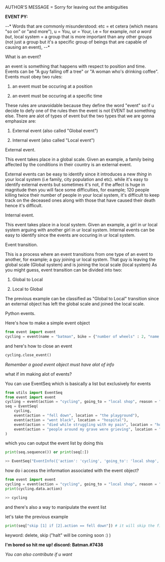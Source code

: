 AUTHOR'S MESSAGE = Sorry for leaving out the ambiguities


**EVENT PY:**

 *-*-*
Words that are commonly misunderstood:
etc = et cetera (which means "so on" or "and more"), 
u = You, 
ur = Your,
i.e = for example,
*not a word but*,
local system = a group that is more important than any other groups (not just a group but it's a specific group of beings that are capable of causing an event),
*-*-*

What is an event?

an event is something that happens with respect to position and time. Events can be "A guy falling off a tree"  or "A woman who's drinking coffee".
Events must obey two rules:
1) an event must be occuring at a position 

2) an event must be occuring at a specific time

These rules are unavoidable because they define the word "event" so if u decide to defy one of the rules then
the event is not EVENT but something else.
There are alot of types of event but the two types that we are gonna emphasize are:

1) External event (also called "Global event")

2) Internal event (also called "Local event")

External event.

This event takes place in a global scale. Given an example, a family being affected by the conditions in their country is an external event.

External events can be easy  to identify since it introduces a new *thing* in your local system (i.e family, city population and etc).
while it's easy to identify external events but sometimes it's not, if the affect is huge in magnitude then
you will face some difficulties, for example; 120 people killing twice their number of people in your local system,
it's difficult to keep track on the deceased ones along with those that have caused their death hence it's difficult.

Internal event.

This event takes place in a local system. Given an example, a girl in ur local system arguing with another girl in ur local system.
Internal events can be easy to identify since the events are occuring in ur local system.

Event transition.

This is a process where an event transitions from one type of an event to another, for example; a guy joining ur local system.
That guy is leaving the global scale (Global system) and is joining the local scale (local system)
As you might guess, event transition can be divided into two:
1) Global to Local

2) Local to Global

The previous example can be classified as "Global to Local" transition since an external object has left the global scale and joined the local scale.

Python events.

Here's how to make a simple event object

```py
from event import event
cycling = event(name = "batman", bike = {"number of wheels" : 2, "name of the bike" : "2xrcs"})
```

and here's how to close an event

```py
cycling.close_event()
```

*Remember a good event object must have alot of info*

what if im making alot of events?

You can use EventSeq which is basically a list but exclusively for events

```py
from utils import EventSeq
from event import event
cycling = event(action = "cycling", going_to = "local shop", reason = "To buy food", info = {"name" : "batman", "age" : 17})
seq = EventSeq(
    cycling, 
    event(action = "fell down", location = "the playground"), 
    event(action = "went black", location = "hospital"), 
    event(action = "died while struggling with my pain", location = "hospital"), 
    event(action = "people around my grave were grieving", location = "local cemetry")
)
```
which you can output the event list by doing this

```py
print(seq.sequence()) or print(seq[:])

>> EventSeq("EventInfo({'action': 'cycling', 'going_to': 'local shop', 'reason': 'To buy food', 'info': {'name': 'batman', 'age': 17}})", "EventInfo({'action': 'fell down', 'location': 'the playground'})", "EventInfo({'action': 'went black', 'location': 'hospital'})", "EventInfo({'action': 'died while struggling with my pain', 'location': 'hospital'})", "EventInfo({'action': 'people around my grave were grieving', 'location': 'local cemetry'})")
```

how do i access the information associated with the event object?

```py
from event import event
cycling = event(action = "cycling", going_to = "local shop", reason = "To buy food", info = {"name" : "batman", "age" : 17})
print(cycling.data.action) 

>> cycling
```

and there's also a way to manipulate the event list

let's take the previous example
```py
print(seq["skip [1] if [2].action == fell down"]) # it will skip the first element
```

keyword: delete, skip ("halt" will be coming soon :) )

**I'm bored so hit me up! discord: Batman.#7438**

*You can also contribute if u want*
